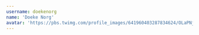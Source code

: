 ```yaml
---
username: doekenorg
name: 'Doeke Norg'
avatar: 'https://pbs.twimg.com/profile_images/641960403287834624/OLaPNjGt_normal.jpg'
---
```

